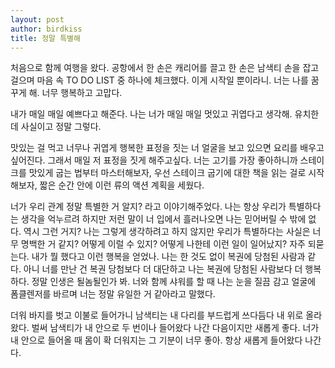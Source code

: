 ```yaml
---
layout: post
author: birdkiss
title: 정말 특별해
---
```


처음으로 함께 여행을 왔다. 공항에서 한 손은 캐리어를 끌고 한 손은 남색티 손을 잡고 걸으며 마음 속 TO DO LIST 중 하나에 체크했다. 이게 시작일 뿐이라니. 너는 나를 꿈꾸게 해. 너무 행복하고 고맙다.

내가 매일 매일 예쁘다고 해준다. 나는 너가 매일 매일 멋있고 귀엽다고 생각해. 유치한데 사실이고 정말 그렇다.

맛있는 걸 먹고 너무나 귀엽게 행복한 표정을 짓는 너 얼굴을 보고 있으면 요리를 배우고싶어진다. 그래서 매일 저 표정을 짓게 해주고싶다. 너는 고기를 가장 좋아하니까 스테이크를 맛있게 굽는 법부터 마스터해보자, 우선 스테이크 굽기에 대한 책을 읽는 걸로 시작해보자, 짧은 순간 안에 이런 류의 액션 계획을 세웠다.

너가 우리 관계 정말 특별한 거 알지? 라고 이야기해주었다. 나는 항상 우리가 특별하다는 생각을 억누르려 하지만 저런 말이 너 입에서 흘러나오면 나는 믿어버릴 수 밖에 없다. 역시 그런 거지? 나는 그렇게 생각하려고 하지 않지만 우리가 특별하다는 사실은 너무 명백한 거 같지? 어떻게 이럴 수 있지? 어떻게 나한테 이런 일이 일어났지? 자주 되묻는다. 내가 뭘 했다고 이런 행복을 얻었나. 나는 한 것도 없이 복권에 당첨된 사람과 같다. 아니 너를 만난 건 복권 당첨보다 더 대단하고 나는 복권에 당첨된 사람보다 더 행복하다. 정말 인생은 될놈될인가 봐. 너와 함께 샤워를 할 때 나는 눈을 질끔 감고 얼굴에 폼클렌저를 바르며 너는 정말 유일한 거 같아라고 말했다.

더워 바지를 벗고 이불로 들어가니 남색티는 내 다리를 부드럽게 쓰다듬다 내 위로 올라왔다. 벌써 남색티가 내 안으로 두 번이나 들어왔다 나간 다음이지만 새롭게 좋다. 너가 내 안으로 들어올 때 몸이 확 더워지는 그 기분이 너무 좋아. 항상 새롭게 들어왔다 나간다.
